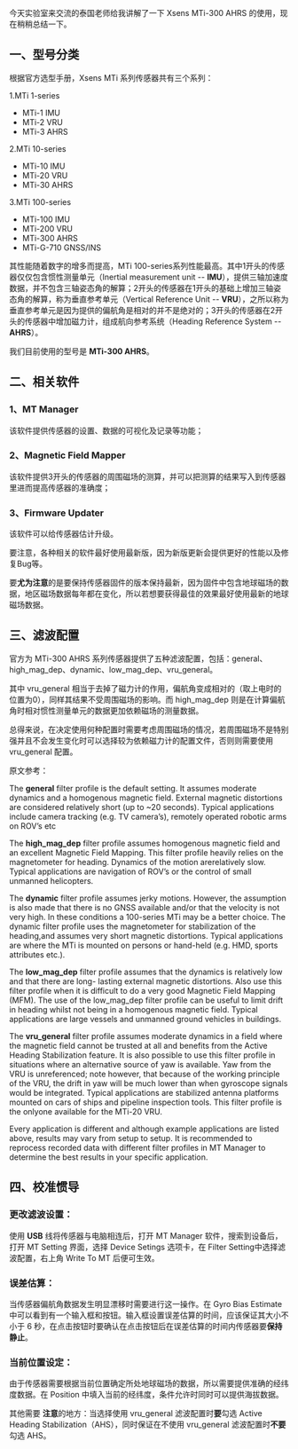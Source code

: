 
今天实验室来交流的泰国老师给我讲解了一下 Xsens MTi-300 AHRS 的使用，现在稍稍总结一下。

<!--more-->

## 一、型号分类

根据官方选型手册，Xsens MTi  系列传感器共有三个系列：

1.MTi 1-series

-  MTi-1 IMU 
-  MTi-2 VRU
-  MTi-3 AHRS

2.MTi 10-series

-  MTi-10 IMU 
-  MTi-20 VRU
-  MTi-30 AHRS

3.MTi 100-series

-  MTi-100 IMU 
-  MTi-200 VRU
-  MTi-300 AHRS
-  MTi-G-710 GNSS/INS

其性能随着数字的增多而提高，MTi 100-series系列性能最高。其中1开头的传感器仅仅包含惯性测量单元（Inertial measurement unit  -- **IMU**），提供三轴加速度数据，并不包含三轴姿态角的解算；2开头的传感器在1开头的基础上增加三轴姿态角的解算，称为垂直参考单元（Vertical Reference Unit -- **VRU**），之所以称为垂直参考单元是因为提供的偏航角是相对的并不是绝对的；3开头的传感器在2开头的传感器中增加磁力计，组成航向参考系统（Heading Reference System -- **AHRS**）。

我们目前使用的型号是 **MTi-300 AHRS**。



## 二、相关软件

### 1、MT Manager

该软件提供传感器的设置、数据的可视化及记录等功能；

### 2、Magnetic Field Mapper

该软件提供3开头的传感器的周围磁场的测算，并可以把测算的结果写入到传感器里进而提高传感器的准确度；

### 3、Firmware Updater

该软件可以给传感器估计升级。



要注意，各种相关的软件最好使用最新版，因为新版更新会提供更好的性能以及修复Bug等。

要**尤为注意**的是要保持传感器固件的版本保持最新，因为固件中包含地球磁场的数据，地区磁场数据每年都在变化，所以若想要获得最佳的效果最好使用最新的地球磁场数据。





## 三、滤波配置

官方为 MTi-300 AHRS 系列传感器提供了五种滤波配置，包括：general、high_mag_dep、dynamic、low_mag_dep、vru_general。

其中 vru_general 相当于去掉了磁力计的作用，偏航角变成相对的（取上电时的位置为0），同样其结果不受周围磁场的影响。而 high_mag_dep 则是在计算偏航角时相对惯性测量单元的数据更加依赖磁场的测量数据。

总得来说，在决定使用何种配置时需要考虑周围磁场的情况，若周围磁场不是特别强并且不会发生变化时可以选择较为依赖磁力计的配置文件，否则则需要使用 vru_general 配置。



原文参考：

The **general** filter profile is the default setting. It assumes moderate dynamics and a homogenous
magnetic field. External magnetic distortions are considered relatively short (up to ~20 seconds).
Typical applications include camera tracking (e.g. TV camera’s), remotely operated robotic arms on
ROV’s etc

The **high_mag_dep** filter profile assumes homogenous magnetic field and an excellent Magnetic Field
Mapping. This filter profile heavily relies on the magnetometer for heading. Dynamics of the motion arerelatively slow. Typical applications are navigation of ROV’s or the control of small unmanned
helicopters.

The **dynamic** filter profile assumes jerky motions. However, the assumption is also made that there is no GNSS available and/or that the velocity is not very high. In these conditions a 100-series MTi may be a better choice. The dynamic filter profile uses the magnetometer for stabilization of the heading,and assumes very short magnetic distortions. Typical applications are where the MTi is mounted on persons or hand-held (e.g. HMD, sports attributes etc.).

The **low_mag_dep** filter profile assumes that the dynamics is relatively low and that there are long-
lasting external magnetic distortions. Also use this filter profile when it is difficult to do a very good
Magnetic Field Mapping (MFM). The use of the low_mag_dep filter profile can be useful to limit drift in
heading whilst not being in a homogenous magnetic field. Typical applications are large vessels and
unmanned ground vehicles in buildings.

The **vru_general** filter profile assumes moderate dynamics in a field where the magnetic field cannot
be trusted at all and benefits from the Active Heading Stabilization feature. It is also possible to use
this filter profile in situations where an alternative source of yaw is available. Yaw from the VRU is
unreferenced; note however, that because of the working principle of the VRU, the drift in yaw will be
much lower than when gyroscope signals would be integrated. Typical applications are stabilized
antenna platforms mounted on cars of ships and pipeline inspection tools. This filter profile is the onlyone available for the MTi-20 VRU.

Every application is different and although example applications are listed above, results may vary
from setup to setup. It is recommended to reprocess recorded data with different filter profiles in MT
Manager to determine the best results in your specific application.



## 四、校准惯导


### 更改**滤波设置**： 

使用 **USB** 线将传感器与电脑相连后，打开 MT Manager 软件，搜索到设备后，打开 MT Setting 界面，选择 Device Setings 选项卡，在 Filter Setting中选择滤波配置，右上角 Write To MT 后便可生效。

### **误差估算**：

当传感器偏航角数据发生明显漂移时需要进行这一操作。在 Gyro Bias Estimate 中可以看到有一个输入框和按钮。输入框设置误差估算的时间，应该保证其大小不小于 6 秒，在点击按钮时要确认在点击按钮后在误差估算的时间内传感器要**保持静止**。

### **当前位置**设定：

由于传感器需要根据当前位置确定所处地球磁场的数据，所以需要提供准确的经纬度数据。在 Position 中填入当前的经纬度，条件允许时同时可以提供海拔数据。



其他需要 **注意**的地方：当选择使用 vru_general 滤波配置时**要**勾选 Active Heading Stabilization（AHS），同时保证在不使用 vru_general 滤波配置时**不要**勾选 AHS。

